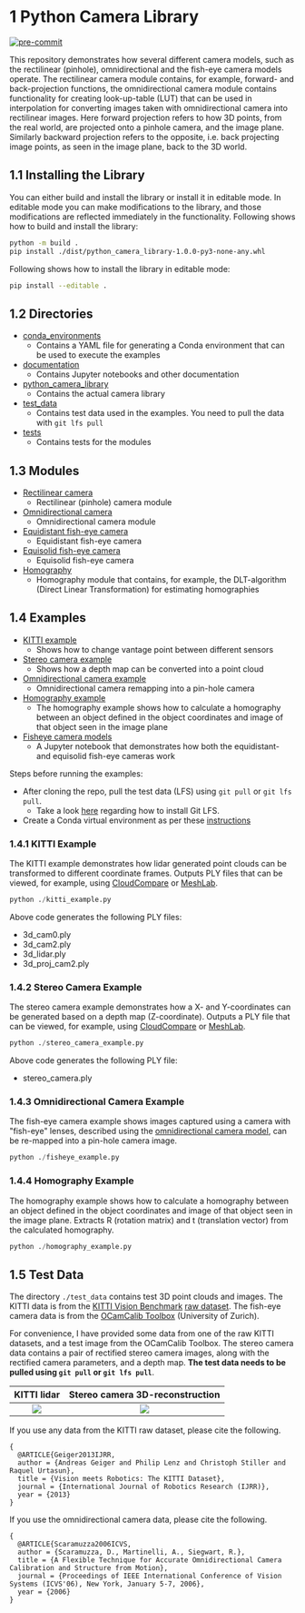 # 1 Python Camera Library

[![pre-commit](https://github.com/JarnoRalli/python_camera_library/actions/workflows/pre-commit.yml/badge.svg?branch=main&event=push)](https://github.com/JarnoRalli/python_camera_library/actions/workflows/pre-commit.yml)

This repository demonstrates how several different camera models, such as the rectilinear (pinhole), omnidirectional and the fish-eye camera models operate.
The rectilinear camera module contains, for example, forward- and back-projection functions, the omnidirectional camera module contains functionality for
creating look-up-table (LUT) that can be used in interpolation for converting images taken with omnidirectional camera into rectilinear images.
Here forward projection refers to how 3D points, from the real world, are projected onto a pinhole camera, and the image plane. Similarly backward projection refers to the opposite, i.e. back projecting image points, as seen in the image plane, back to the 3D world.

## 1.1 Installing the Library

You can either build and install the library or install it in editable mode. In editable mode you can make modifications to the library, and those modifications are reflected immediately in the functionality. Following
shows how to build and install the library:

```bash
python -m build .
pip install ./dist/python_camera_library-1.0.0-py3-none-any.whl
```

Following shows how to install the library in editable mode:

```bash
pip install --editable .
```

## 1.2 Directories
* [conda_environments](./conda_environments/README.md)
  * Contains a YAML file for generating a Conda environment that can be used to execute the examples
* [documentation](./documentation/README.md)
  * Contains Jupyter notebooks and other documentation
* [python_camera_library](./python_camera_library)
  * Contains the actual camera library
* [test_data](./test_data/README.md)
  * Contains test data used in the examples. You need to pull the data with `git lfs pull`
* [tests](./tests)
  * Contains tests for the modules

## 1.3 Modules
* [Rectilinear camera](./python_camera_library/rectilinear_camera.py)
  * Rectilinear (pinhole) camera module
* [Omnidirectional camera](./python_camera_library/omnidirectional_camera.py)
  * Omnidirectional camera module
* [Equidistant fish-eye camera](./python_camera_library/fisheye_camera/equidistant.py)
  * Equidistant fish-eye camera
* [Equisolid fish-eye camera](./python_camera_library/fisheye_camera/equisolid.py)
  * Equisolid fish-eye camera
* [Homography](./python_camera_library/homography.py)
  * Homography module that contains, for example, the DLT-algorithm (Direct Linear Transformation) for estimating homographies

## 1.4 Examples
* [KITTI example](./kitti_example.py)
  * Shows how to change vantage point between different sensors
* [Stereo camera example](./stereo_camera_example.py)
  * Shows how a depth map can be converted into a point cloud
* [Omnidirectional camera example](./omnidirectional_example.py)
  * Omnidirectional camera remapping into a pin-hole camera
* [Homography example](./homography_example.py)
  * The homography example shows how to calculate a homography between an object defined in the object coordinates and image of that object seen in the image plane
* [Fisheye camera models](./documentation/fisheye_camera_models.ipynb)
  * A Jupyter notebook that demonstrates how both the equidistant- and equisolid fish-eye cameras work

Steps before running the examples:
* After cloning the repo, pull the test data (LFS) using `git pull` or `git lfs pull`.
  * Take a look [here](https://docs.github.com/en/repositories/working-with-files/managing-large-files/installing-git-large-file-storage) regarding how to install Git LFS.
* Create a Conda virtual environment as per these [instructions](./conda_environments/README.md)

### 1.4.1 KITTI Example

The KITTI example demonstrates how lidar generated point clouds can be transformed to different coordinate frames. Outputs PLY files that can be viewed, for example, using [CloudCompare](https://www.danielgm.net/cc/) or [MeshLab](https://www.meshlab.net/).

```python
python ./kitti_example.py
```

Above code generates the following PLY files:

* 3d_cam0.ply
* 3d_cam2.ply
* 3d_lidar.ply
* 3d_proj_cam2.ply

### 1.4.2 Stereo Camera Example

The stereo camera example demonstrates how a X- and Y-coordinates can be generated based on a depth map (Z-coordinate). Outputs a PLY file that can be viewed, for example, using [CloudCompare](https://www.danielgm.net/cc/) or [MeshLab](https://www.meshlab.net/).

```python
python ./stereo_camera_example.py
```

Above code generates the following PLY file:

* stereo_camera.ply

### 1.4.3 Omnidirectional Camera Example

The fish-eye camera example shows images captured using a camera with "fish-eye" lenses, described using the [omnidirectional camera model](http://rpg.ifi.uzh.ch/docs/IROS06_scaramuzza.pdf), can be re-mapped into a pin-hole camera image.

```python
python ./fisheye_example.py
```

### 1.4.4 Homography Example

The homography example shows how to calculate a homography between an object defined in the object coordinates and image of that object seen in the image plane. Extracts R (rotation matrix) and t (translation vector)
from the calculated homography.

```python
python ./homography_example.py
```

## 1.5 Test Data

The directory `./test_data` contains test 3D point clouds and images. The KITTI data is from the [KITTI Vision Benchmark](http://www.cvlibs.net/datasets/kitti/) [raw dataset](http://www.cvlibs.net/datasets/kitti/raw_data.php). The fish-eye camera data is from the [OCamCalib Toolbox](https://sites.google.com/site/scarabotix/ocamcalib-toolbox/ocamcalib-toolbox-download-page) (University of Zurich).

For convenience, I have provided some data from one of the raw KITTI datasets, and a test image from the OCamCalib Toolbox. The stereo camera data contains a pair of rectified stereo camera images, along with the rectified camera parameters,
and a depth map. **The test data needs to be pulled using `git pull` or `git lfs pull`**.

KITTI lidar                     |  Stereo camera 3D-reconstruction
:--------------------------------:|:-------------------------:
![](./test_data/kitti_lidar.png)  |  ![](./test_data/stereo_camera_3d.png)


If you use any data from the KITTI raw dataset, please cite the following.

```
{
  @ARTICLE{Geiger2013IJRR,
  author = {Andreas Geiger and Philip Lenz and Christoph Stiller and Raquel Urtasun},
  title = {Vision meets Robotics: The KITTI Dataset},
  journal = {International Journal of Robotics Research (IJRR)},
  year = {2013}
}
```

If you use the omnidirectional camera data, please cite the following.

```
{
  @ARTICLE{Scaramuzza2006ICVS,
  author = {Scaramuzza, D., Martinelli, A., Siegwart, R.},
  title = {A Flexible Technique for Accurate Omnidirectional Camera Calibration and Structure from Motion},
  journal = {Proceedings of IEEE International Conference of Vision Systems (ICVS'06), New York, January 5-7, 2006},
  year = {2006}
}
```

